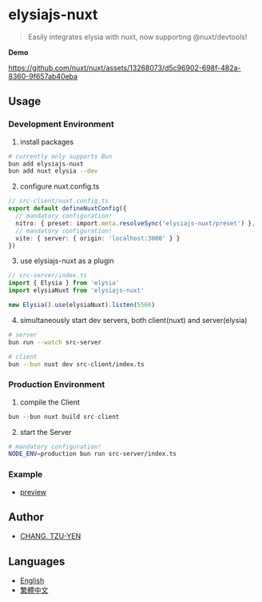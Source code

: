 # elysiajs-nuxt

> Easily integrates elysia with nuxt, now supporting @nuxt/devtools!

**Demo**

https://github.com/nuxt/nuxt/assets/13268073/d5c96902-698f-482a-8360-9f657ab40eba

## Usage

### Development Environment

1. install packages

```sh
# currently only supports Bun
bun add elysiajs-nuxt
bun add nuxt elysia --dev
```

2. configure nuxt.config.ts

```ts
// src-client/nuxt.config.ts
export default defineNuxtConfig({
  // mandatory configuration!
  nitro: { preset: import.meta.resolveSync('elysiajs-nuxt/preset') },
  // mandatory configuration!
  vite: { server: { origin: 'localhost:3000' } }
})
```

3. use elysiajs-nuxt as a plugin

```ts
// src-server/index.ts
import { Elysia } from 'elysia'
import elysiaNuxt from 'elysiajs-nuxt'

new Elysia().use(elysiaNuxt).listen(5566)
```

4. simultaneously start dev servers, both client(nuxt) and server(elysia)

```sh
# server
bun run --watch src-server
```

```sh
# client
bun --bun nuxt dev src-client/index.ts
```

### Production Environment

1. compile the Client

```ts
bun --bun nuxt build src-client
```

2. start the Server

```sh
# mandatory configuration!
NODE_ENV=production bun run src-server/index.ts
```

### Example

- [preview](/preview)

## Author

- [CHANG, TZU-YEN](https://github.com/trylovetom)

## Languages

- [English](./README.md)
- [繁體中文](./README-zh-Hant.md)
